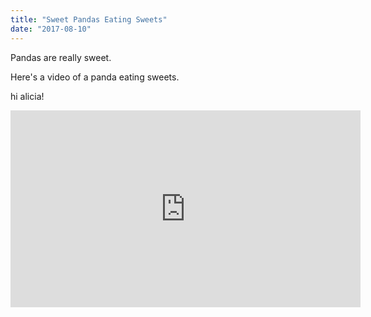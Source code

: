 ```yaml
---
title: "Sweet Pandas Eating Sweets"
date: "2017-08-10"
---
```


Pandas are really sweet.

Here's a video of a panda eating sweets.

hi alicia!

<iframe width="560" height="315" src="https://www.youtube.com/embed/4n0xNbfJLR8" frameborder="0" allowfullscreen></iframe>
